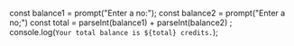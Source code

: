 

const balance1 = prompt("Enter a  no:");
const balance2 = prompt("Enter a no;")
const total = parseInt(balance1) + parseInt(balance2) ;
console.log(`Your total balance is ${total} credits.`);

